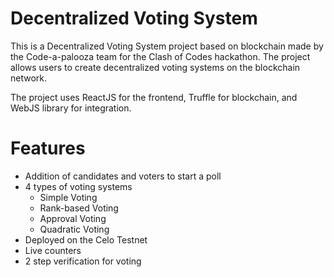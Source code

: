 # Decentralized Voting System

This is a Decentralized Voting System project based on blockchain made by the Code-a-palooza team for the Clash of Codes hackathon.
The project allows users to create decentralized voting systems on the blockchain network.

The project uses ReactJS for the frontend, Truffle for blockchain, and WebJS library for integration.


# Features
- Addition of candidates and voters to start a poll
- 4 types of voting systems
  - Simple Voting
  - Rank-based Voting
  - Approval Voting
  - Quadratic Voting
- Deployed on the Celo Testnet
- Live counters
- 2 step verification for voting
